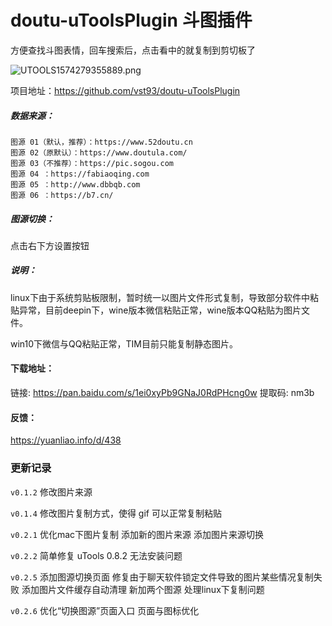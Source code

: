 # doutu-uToolsPlugin 斗图插件

方便查找斗图表情，回车搜索后，点击看中的就复制到剪切板了

![UTOOLS1574279355889.png](https://i.loli.net/2019/11/21/jxQCGPzUyu9A6HB.png)

项目地址：https://github.com/vst93/doutu-uToolsPlugin

##### 数据来源：
```
图源 01（默认，推荐）：https://www.52doutu.cn
图源 02（原默认）：https://www.doutula.com/
图源 03（不推荐）：https://pic.sogou.com
图源 04 ：https://fabiaoqing.com
图源 05 ：http://www.dbbqb.com
图源 06 ：https://b7.cn/
```
##### 图源切换： 
点击右下方设置按钮

##### 说明：
linux下由于系统剪贴板限制，暂时统一以图片文件形式复制，导致部分软件中粘贴异常，目前deepin下，wine版本微信粘贴正常，wine版本QQ粘贴为图片文件。

win10下微信与QQ粘贴正常，TIM目前只能复制静态图片。


#### 下载地址：
链接: https://pan.baidu.com/s/1ei0xyPb9GNaJ0RdPHcng0w 提取码: nm3b

#### 反馈：
https://yuanliao.info/d/438

### 更新记录
`v0.1.2`
修改图片来源

`v0.1.4`
修改图片复制方式，使得 gif 可以正常复制粘贴

`v0.2.1`
优化mac下图片复制
添加新的图片来源
添加图片来源切换

`v0.2.2`
简单修复 uTools 0.8.2 无法安装问题

`v0.2.5`
添加图源切换页面
修复由于聊天软件锁定文件导致的图片某些情况复制失败
添加图片文件缓存自动清理
新加两个图源
处理linux下复制问题

`v0.2.6`
优化“切换图源”页面入口
页面与图标优化

